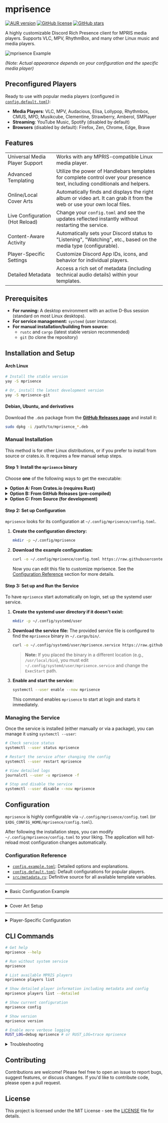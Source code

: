 # mprisence

[![AUR version](https://img.shields.io/aur/version/mprisence)](https://aur.archlinux.org/packages/mprisence)
[![GitHub license](https://img.shields.io/github/license/lazykern/mprisence)](https://github.com/lazykern/mprisence/blob/main/LICENSE)
[![GitHub stars](https://img.shields.io/github/stars/lazykern/mprisence)](https://github.com/lazykern/mprisence/stargazers)

A highly customizable Discord Rich Presence client for MPRIS media players. Supports VLC, MPV, RhythmBox, and many other Linux music and media players.

![mprisence Example](https://raw.githubusercontent.com/lazykern/mprisence/main/assets/example.gif)

_(Note: Actual appearance depends on your configuration and the specific media player)_

## Preconfigured Players

Ready to use with popular media players (configured in [`config.default.toml`](./config/config.default.toml)):

- **Media Players**: VLC, MPV, Audacious, Elisa, Lollypop, Rhythmbox, CMUS, MPD, Musikcube, Clementine, Strawberry, Amberol, SMPlayer
- **Streaming**: YouTube Music, Spotify (disabled by default)
- **Browsers** (disabled by default): Firefox, Zen, Chrome, Edge, Brave

## Features

|                                 |                                                                                                                              |
| ------------------------------- | ---------------------------------------------------------------------------------------------------------------------------- |
| Universal Media Player Support  | Works with any MPRIS-compatible Linux media player.                                                                          |
| Advanced Templating             | Utilize the power of Handlebars templates for complete control over your presence text, including conditionals and helpers.  |
| Online/Local Cover Arts         | Automatically finds and displays the right album or video art. It can grab it from the web or use your own local files. |
| Live Configuration (Hot Reload) | Change your `config.toml` and see the updates reflected instantly without restarting the service.                            |
| Content-Aware Activity          | Automatically sets your Discord status to "Listening", "Watching", etc., based on the media type (configurable).             |
| Player-Specific Settings        | Customize Discord App IDs, icons, and behavior for individual players.                                                       |
| Detailed Metadata               | Access a rich set of metadata (including technical audio details) within your templates.                                     |

## Prerequisites

- **For running:** A desktop environment with an active D-Bus session (standard on most Linux desktops).
- **For service management:** `systemd` (user instance).
- **For manual installation/building from source:**
  - `rustc` and `cargo` (latest stable version recommended)
  - `git` (to clone the repository)

## Installation and Setup

#### Arch Linux

```bash
# Install the stable version
yay -S mprisence

# Or, install the latest development version
yay -S mprisence-git
```

#### Debian, Ubuntu, and derivatives

Download the `.deb` package from the [**GitHub Releases page**](https://github.com/lazykern/mprisence/releases) and install it:

```bash
sudo dpkg -i /path/to/mprisence_*.deb
```

### Manual Installation

This method is for other Linux distributions, or if you prefer to install from source or crates.io. It requires a few manual setup steps.

#### Step 1: Install the `mprisence` binary

Choose **one** of the following ways to get the executable:

<details>
<summary><b>Option A: From Crates.io (requires Rust)</b></summary>

```bash
cargo install mprisence
```

This will install the binary to `~/.cargo/bin/`. Ensure this directory is in your `$PATH`.

</details>

<details>
<summary><b>Option B: From GitHub Releases (pre-compiled)</b></summary>

Download the `...-unknown-linux-gnu.tar.gz` archive from the [**GitHub Releases page**](https://github.com/lazykern/mprisence/releases). Extract it, and place the `mprisence` binary in a directory included in your system's `$PATH` (e.g., `~/.local/bin` or `/usr/local/bin`).

</details>

<details>
<summary><b>Option C: From Source (for development)</b></summary>

```bash
# Clone the repository
git clone https://github.com/lazykern/mprisence.git
cd mprisence

# Install from local source
cargo install --path .
```

This also installs the binary to `~/.cargo/bin/`.

</details>

#### Step 2: Set up Configuration

`mprisence` looks for its configuration at `~/.config/mprisence/config.toml`.

1. **Create the configuration directory:**

    ```bash
    mkdir -p ~/.config/mprisence
    ```

2. **Download the example configuration:**

    ```bash
    curl -o ~/.config/mprisence/config.toml https://raw.githubusercontent.com/lazykern/mprisence/main/config/config.example.toml
    ```

    Now you can edit this file to customize mprisence. See the [Configuration Reference](#configuration-reference) section for more details.

#### Step 3: Set up and Run the Service

To have `mprisence` start automatically on login, set up the systemd user service.

1. **Create the systemd user directory if it doesn't exist:**

    ```bash
    mkdir -p ~/.config/systemd/user
    ```

2. **Download the service file:**
    The provided service file is configured to find the `mprisence` binary in `~/.cargo/bin/`.

    ```bash
    curl -o ~/.config/systemd/user/mprisence.service https://raw.githubusercontent.com/lazykern/mprisence/main/mprisence.service
    ```

    > **Note:** If you placed the binary in a different location (e.g., `/usr/local/bin`), you must edit `~/.config/systemd/user/mprisence.service` and change the `ExecStart` path.

3. **Enable and start the service:**

    ```bash
    systemctl --user enable --now mprisence
    ```

    This command enables `mprisence` to start at login and starts it immediately.

### Managing the Service

Once the service is installed (either manually or via a package), you can manage it using `systemctl --user`:

```bash
# Check service status
systemctl --user status mprisence

# Restart the service after changing the config
systemctl --user restart mprisence

# View detailed logs
journalctl --user -u mprisence -f

# Stop and disable the service
systemctl --user disable --now mprisence
```

## Configuration

`mprisence` is highly configurable via `~/.config/mprisence/config.toml` (or `$XDG_CONFIG_HOME/mprisence/config.toml`).

After following the installation steps, you can modify `~/.config/mprisence/config.toml` to your liking. The application will hot-reload most configuration changes automatically.

### Configuration Reference

- [`config.example.toml`](./config/config.example.toml): Detailed options and explanations.
- [`config.default.toml`](./config/config.default.toml): Default configurations for popular players.
- [`src/metadata.rs`](./src/metadata.rs): Definitive source for all available template variables.

---

<details>
<summary>Basic Configuration Example</summary>

```toml
# Basic settings
# Whether to clear Discord activity when media is paused
clear_on_pause = true

# How often to update Discord presence (in milliseconds)
interval = 2000

# Note: Triple braces `{{{variable}}}` are used to prevent HTML escaping,
# which is generally desired for Discord presence fields.
# See: https://handlebarsjs.com/guide/#html-escaping

# Display template
[template]
# First line in Discord presence
detail = "{{{title}}}"

# Second line in Discord presence - using Handlebars array iteration
state = "{{#each artists}}{{this}}{{#unless @last}} & {{/unless}}{{/each}}"
# or just use
# state = "{{{artist_display}}}"

# Text shown when hovering over the large image - using conditional helpers
large_text = "{{#if album}}{{{album}}}{{#if year}} ({{{year}}}){{/if}}{{#if album_artist_display}} by {{{album_artist_display}}}{{/if}}{{/if}}"

# Text shown when hovering over the small image (player icon)
# Only visible when show_icon = true in player settings
small_text = "{{#if player}}Playing on {{{player}}}{{else}}MPRIS{{/if}}"

# Activity type settings
[activity_type]
# Auto-detect type (audio -> "listening", video -> "watching")
use_content_type = true
# Default type: "listening", "watching", "playing", or "competing"
default = "listening"

# Time display settings
[time]
# Show progress bar/time in Discord
show = true
# true = show elapsed time, false = show remaining time
as_elapsed = true
```

</details>

---

<details>
<summary>Cover Art Setup</summary>

```toml
[cover]
# File names (without extension) to search for local art (e.g., cover.jpg, folder.png)
file_names = ["cover", "folder", "front", "album", "art"]
# How many parent directories to search upwards for local art (0 = same dir only)
local_search_depth = 2

[cover.provider]
# Cover art providers in order of preference
# (imgbb will be used as a fallback if musicbrainz fails or local art isn't found)
provider = ["musicbrainz", "imgbb"] # Also checks local files first based on above

[cover.provider.musicbrainz]
# Minimum score (0-100) for MusicBrainz matches. Higher = stricter.
min_score = 95

[cover.provider.imgbb]
# Your ImgBB API key (get one at: https://api.imgbb.com/)
api_key = "YOUR_API_KEY_HERE"
# How long to keep uploaded images (in seconds, default: 1 day)
expiration = 86400
```

</details>

---

<details>
<summary>Player-Specific Configuration</summary>

```toml
# Use 'mprisence players list' to get the correct player identity (e.g., vlc_media_player)

# Default settings applied to ALL players unless overridden below
[player.default]
ignore = false # Set to true to disable presence for all players by default
app_id = "1121632048155742288" # Default Discord Application ID
icon = "https://raw.githubusercontent.com/lazykern/mprisence/main/assets/icon.png" # Default icon URL
show_icon = false # Show player icon as small image by default?
allow_streaming = false # Allow web/streaming content by default?

# Override settings for a specific player (VLC in this example)
[player.vlc_media_player]
# You can override any key from [player.default] here
app_id = "YOUR_VLC_APP_ID_HERE" # Use a VLC-specific Discord App ID
icon = "https://example.com/vlc-icon.png" # Use a VLC-specific icon
show_icon = true # Show the VLC icon
allow_streaming = true # Allow streaming content for VLC
# You could also add 'override_activity_type = "watching"' here if desired

# Example: Ignore Spotify
# [player.spotify]
# ignore = true
```

</details>

## CLI Commands

```bash
# Get help
mprisence --help

# Run without system service
mprisence

# List available MPRIS players
mprisence players list

# Show detailed player information including metadata and config
mprisence players list --detailed

# Show current configuration
mprisence config

# Show version
mprisence version

# Enable more verbose logging
RUST_LOG=debug mprisence # or RUST_LOG=trace mprisence
```

<details>
<summary>Troubleshooting</summary>

### Common Issues

1. **Discord Presence Not Showing / Updating**

    - **Is Discord running?** Ensure the Discord desktop client is open.
    - **Is your player running and MPRIS-compatible?** Run `mprisence players list` to see detectable players.
    - **Is the service running?** `systemctl --user status mprisence`
    - **Discord Settings:** Check `Discord Settings -> Registered Games / Activity Privacy`. Ensure `Display current activity as a status message.` is ON. Sometimes toggling this off and on helps. Add `mprisence` if it's not listed.
    - **Correct App ID?** Verify the `app_id` in your config matches a valid Discord application ID.
    - **Logs:** Check `journalctl --user -u mprisence -f` or run `RUST_LOG=debug mprisence` for errors.

2. **Cover Art Not Displaying**

    - **Check the logs:** Run with `RUST_LOG=debug mprisence` to see the cover art process.
    - **Provider Order:** Cover art is checked in this order: Cache -> Direct URL (from metadata) -> Local Files -> Configured Providers (e.g., MusicBrainz, ImgBB).
    - **MusicBrainz:** Does the track metadata (title, artist, album) accurately match the MusicBrainz database? Check the `min_score` in your config.
    - **ImgBB:**
      - Is a local file available (embedded or matching `file_names` in the folder/parent folders)? ImgBB is primarily used to _upload_ local art.
      - Is your `api_key` in `[cover.provider.imgbb]` correct and valid?
      - Is the image file format supported and readable?
    - **Cache:** Try clearing the cache (`rm -rf ~/.cache/mprisence/cover_art`) if you suspect stale entries.

3. **Service Issues**

    - Use the commands mentioned in the [Autostarting / Service Management](#autostarting--service-management) section to check status (`status`), view logs (`journalctl`), and manage the service (`start`, `stop`, `restart`).

4. **Configuration Issues**
_**Syntax Errors:** Validate your `config.toml` using an online TOML validator or `toml-lint`.
_ **Defaults:** If unsure, temporarily remove your `~/.config/mprisence/config.toml` to test with the built-in defaults.

</details>

## Contributing

Contributions are welcome! Please feel free to open an issue to report bugs, suggest features, or discuss changes. If you'd like to contribute code, please open a pull request.

## License

This project is licensed under the MIT License - see the [LICENSE](LICENSE) file for details.
